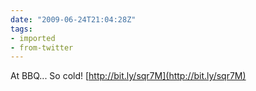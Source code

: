 ```yaml
---
date: "2009-06-24T21:04:28Z"
tags:
- imported
- from-twitter
---
```

At BBQ... So cold\! [http://bit.ly/sqr7M](http://bit.ly/sqr7M)
